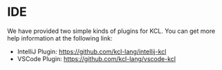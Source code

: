 # IDE

We have provided two simple kinds of plugins for KCL. You can get more help information at the following link:

- IntelliJ Plugin: https://github.com/kcl-lang/intellij-kcl
- VSCode Plugin: https://github.com/kcl-lang/vscode-kcl
